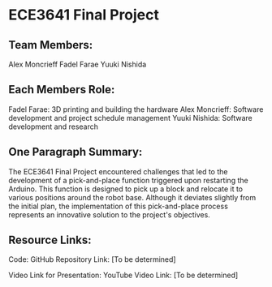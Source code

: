 # ECE3641 Final Project

## Team Members:
Alex Moncrieff
Fadel Farae
Yuuki Nishida

## Each Members Role:
Fadel Farae: 3D printing and building the hardware
Alex Moncrieff: Software development and project schedule management
Yuuki Nishida: Software development and research

## One Paragraph Summary:
The ECE3641 Final Project encountered challenges that led to the development of a pick-and-place function triggered upon restarting the Arduino. This function is designed to pick up a block and relocate it to various positions around the robot base. Although it deviates slightly from the initial plan, the implementation of this pick-and-place process represents an innovative solution to the project's objectives.

## Resource Links:
Code:
GitHub Repository Link: [To be determined]

Video Link for Presentation:
YouTube Video Link: [To be determined]
